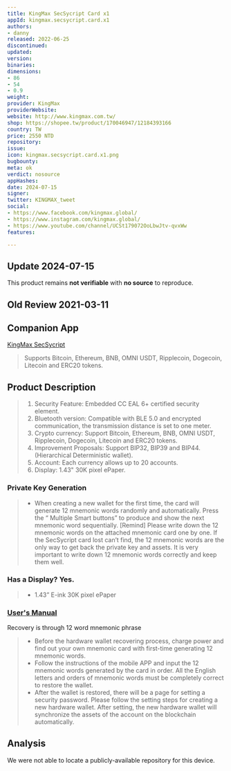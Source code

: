 ```yaml
---
title: KingMax SecSycript Card x1
appId: kingmax.secsycript.card.x1
authors:
- danny
released: 2022-06-25
discontinued: 
updated: 
version: 
binaries: 
dimensions:
- 86
- 54
- 0.9
weight: 
provider: KingMax
providerWebsite: 
website: http://www.kingmax.com.tw/
shop: https://shopee.tw/product/170046947/12184393166
country: TW
price: 2550 NTD
repository: 
issue: 
icon: kingmax.secsycript.card.x1.png
bugbounty: 
meta: ok
verdict: nosource
appHashes: 
date: 2024-07-15
signer: 
twitter: KINGMAX_tweet
social:
- https://www.facebook.com/kingmax.global/
- https://www.instagram.com/kingmax.global/
- https://www.youtube.com/channel/UCSt179072OoLbwJtv-qvxWw
features: 

---
```


## Update 2024-07-15

This product remains **not verifiable** with **no source** to reproduce.

## Old Review 2021-03-11

## Companion App 

[KingMax SecSycript](https://play.google.com/store/apps/details?id=com.kingmax.wallet)

> Supports Bitcoin, Ethereum, BNB, OMNI USDT, Ripplecoin, Dogecoin, Litecoin and ERC20 tokens.

## Product Description 

> 1. Security Feature: Embedded CC EAL 6+ certified security element.
> 2. Bluetooth version: Compatible with BLE 5.0 and encrypted communication, the transmission distance is set to one meter.
> 3. Crypto currency: Support Bitcoin, Ethereum, BNB, OMNI USDT, Ripplecoin, Dogecoin, Litecoin and ERC20 tokens.
> 4. Improvement Proposals: Support BIP32, BIP39 and BIP44. (Hierarchical Deterministic wallet).
> 5. Account: Each currency allows up to 20 accounts.
> 6. Display: 1.43" 30K pixel ePaper.

### Private Key Generation

> - When creating a new wallet for the first time, the card will generate 12 mnemonic words randomly and automatically. Press the “ Multiple Smart buttons” to produce and show the next mnemonic word sequentially. [Remind] Please write down the 12 mnemonic words on the attached mnemonic card one by one. If the SecSycript card lost can’t find,  the 12 mnemonic words are the only way to get back the private key and assets. It is very important to write down 12 mnemonic words correctly and keep them well.

### Has a Display? Yes.

> - 1.43” E-ink 30K pixel ePaper

### [User's Manual](https://manuals.plus/kingmax/x1-secsycript-card-hardware-wallet-manual)

Recovery is through 12 word mnemonic phrase

> - Before the hardware wallet recovering process, charge power and find out your own mnemonic card with first-time generating 12 mnemonic words.
> - Follow the instructions of the mobile APP and input the 12 mnemonic words generated by the card in order. All the English letters and orders of mnemonic words must be completely correct to restore the wallet.
> - After the wallet is restored, there will be a page for setting a security password. Please follow the setting steps for creating a new hardware wallet. After setting, the new hardware wallet will synchronize the assets of the account on the blockchain automatically.

## Analysis 

We were not able to locate a publicly-available repository for this device.
